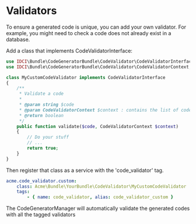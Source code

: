 Validators
==========

To ensure a generated code is unique, you can add your own validator.
For example, you might need to check a code does not already exist in a database.

Add a class that implements CodeValidatorInterface:

```php
use IDCI\Bundle\CodeGeneratorBundle\CodeValidator\CodeValidatorInterface;
use IDCI\Bundle\CodeGeneratorBundle\CodeValidator\CodeValidatorContext;

class MyCustomCodeValidator implements CodeValidatorInterface
{
    /**
     * Validate a code
     *
     * @param string $code
     * @param CodeValidatorContext $context : contains the list of codes just previously generated
     * @return boolean
     */
    public function validate($code, CodeValidatorContext $context)
    {
        // Do your stuff
        // ...
        return true;
    }
}
```

Then register that class as a service with the 'code_validator' tag.

```yml
acme.code_validator.custom:
    class: Acme\Bundle\YourBundle\CodeValidator\MyCustomCodeValidator
    tags:
        - { name: code_validator, alias: code_validator_custom }
```

The CodeGeneratorManager will automatically validate the generated codes with all the tagged validators
